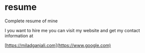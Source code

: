 # resume
Complete resume of mine

I you want to hire me you can visit my website and get my contact information at 

[https://miladganjali.com](https://www.google.com)
